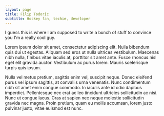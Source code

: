 ```yaml
---
layout: page
title: Filip Todoric
subtitle: Hockey fan, techie, developer
---
```


I guess this is where I am supposed to write a bunch of stuff to convince you
I'm a really cool guy.

Lorem ipsum dolor sit amet, consectetur adipiscing elit. Nulla bibendum quis dui
ut egestas. Aliquam sed eros ut nulla ultrices vestibulum. Maecenas nibh nulla,
finibus vitae iaculis at, porttitor sit amet ante. Fusce rhoncus nisl eget elit
gravida auctor. Vestibulum ac purus lorem. Mauris scelerisque turpis quis ipsum.

Nulla vel metus pretium, sagittis enim vel, suscipit neque. Donec eleifend purus
vel ipsum sagittis, at convallis urna venenatis. Nunc condimentum nibh sit amet
enim congue commodo. In iaculis ante id odio dapibus imperdiet. Pellentesque
nec erat ac leo tincidunt ultricies sollicitudin ac nisi. Nunc ut congue lacus.
Cras at sapien nec neque molestie sollicitudin gravida nec magna. Proin pretium,
quam eu mollis accumsan, lorem justo pulvinar justo, vitae euismod est nunc.
